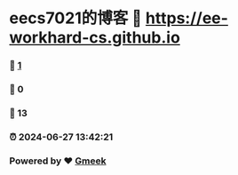 # eecs7021的博客 :link: https://ee-workhard-cs.github.io 
### :page_facing_up: [1](https://ee-workhard-cs.github.io/tag.html) 
### :speech_balloon: 0 
### :hibiscus: 13 
### :alarm_clock: 2024-06-27 13:42:21 
### Powered by :heart: [Gmeek](https://github.com/Meekdai/Gmeek)
